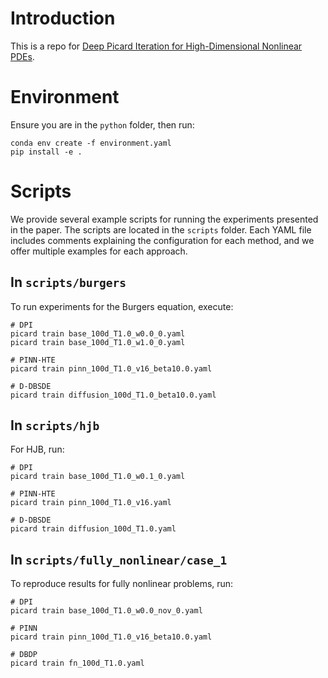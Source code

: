 # Introduction
This is a repo for [Deep Picard Iteration for High-Dimensional Nonlinear PDEs](https://arxiv.org/abs/2409.08526).

# Environment

Ensure you are in the `python` folder, then run:
```
conda env create -f environment.yaml
pip install -e .
```

# Scripts

We provide several example scripts for running the experiments presented in the paper. The scripts are located in the `scripts` folder. Each YAML file includes comments explaining the configuration for each method, and we offer multiple examples for each approach.

## In `scripts/burgers`

To run experiments for the Burgers equation, execute:
```
# DPI
picard train base_100d_T1.0_w0.0_0.yaml
picard train base_100d_T1.0_w1.0_0.yaml

# PINN-HTE
picard train pinn_100d_T1.0_v16_beta10.0.yaml

# D-DBSDE
picard train diffusion_100d_T1.0_beta10.0.yaml
```

## In `scripts/hjb`

For HJB, run:
```
# DPI
picard train base_100d_T1.0_w0.1_0.yaml

# PINN-HTE
picard train pinn_100d_T1.0_v16.yaml

# D-DBSDE
picard train diffusion_100d_T1.0.yaml
```

## In `scripts/fully_nonlinear/case_1`

To reproduce results for fully nonlinear problems, run:
```
# DPI
picard train base_100d_T1.0_w0.0_nov_0.yaml

# PINN
picard train pinn_100d_T1.0_v16_beta10.0.yaml

# DBDP
picard train fn_100d_T1.0.yaml
```